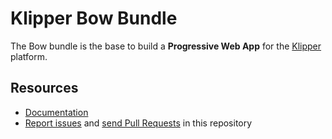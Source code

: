 Klipper Bow Bundle
==================

The Bow bundle is the base to build a **Progressive Web App** for the 
[Klipper](https://klipper.dev) platform.

Resources
---------

- [Documentation](https://doc.klipper.dev/bundles/bow-bundle)
- [Report issues](https://github.com/klipperdev/bow-bundle/issues)
  and [send Pull Requests](https://github.com/klipperdev/bow-bundle/pulls)
  in this repository
